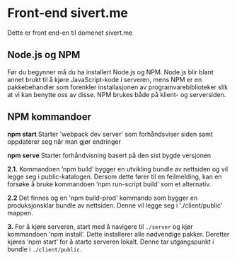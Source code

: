 # Front-end sivert.me
Dette er front end-en til domenet sivert.me

## Node.js og NPM 
Før du begynner må du ha installert Node.js og NPM. Node.js blir blant annet brukt til å kjøre JavaScript-kode i serveren, mens NPM er en pakkebehandler som forenkler installasjonen av programvarebiblioteker slik at vi kan benytte oss av disse. NPM brukes både på klient- og serversiden.  

## NPM kommandoer

**npm start** Starter 'webpack dev server' som forhåndsviser siden samt oppdaterer seg når man gjør endringer

**npm serve** Starter forhåndvisning basert på den sist bygde versjonen

**2.1.**
Kommandoen ‘npm build’ bygger en utvikling bundle av nettsiden og vil legge seg i public-katalogen. Dersom dette fører til en feilmelding, kan en forsøke å bruke kommandoen ‘npm run-script build’ som et alternativ.

**2.2** 
Det finnes og en 'npm build-prod' kommando som bygger en produksjonsklar bundle av nettsiden. Denne vil legge seg i './client/public' mappen. 

**3.** For å kjøre serveren, start med å navigere til `./server` og kjør kommandoen ‘npm install’. Dette installerer alle nødvendige pakker. Deretter kjøres ‘npm start’ for å starte serveren lokalt. Denne tar utgangspunkt i bundle i `./client/public`. 
